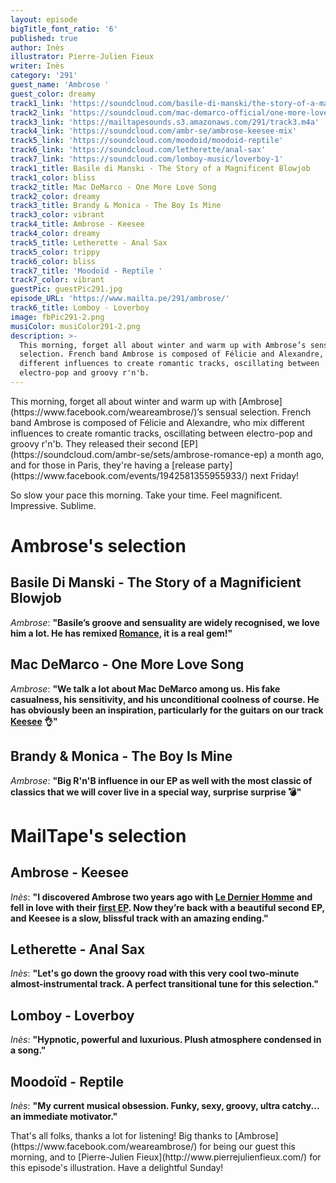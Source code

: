 ```yaml
---
layout: episode
bigTitle_font_ratio: '6'
published: true
author: Inès
illustrator: Pierre-Julien Fieux
writer: Inès
category: '291'
guest_name: 'Ambrose '
guest_color: dreamy
track1_link: 'https://soundcloud.com/basile-di-manski/the-story-of-a-magnificient-blowjob'
track2_link: 'https://soundcloud.com/mac-demarco-official/one-more-love-song'
track3_link: 'https://mailtapesounds.s3.amazonaws.com/291/track3.m4a'
track4_link: 'https://soundcloud.com/ambr-se/ambrose-keesee-mix'
track5_link: 'https://soundcloud.com/moodoid/moodoid-reptile'
track6_link: 'https://soundcloud.com/letherette/anal-sax'
track7_link: 'https://soundcloud.com/lomboy-music/loverboy-1'
track1_title: Basile di Manski - The Story of a Magnificent Blowjob
track1_color: bliss
track2_title: Mac DeMarco - One More Love Song
track2_color: dreamy
track3_title: Brandy & Monica - The Boy Is Mine
track3_color: vibrant
track4_title: Ambrose - Keesee
track4_color: dreamy
track5_title: Letherette - Anal Sax
track5_color: trippy
track6_color: bliss
track7_title: 'Moodoïd - Reptile '
track7_color: vibrant
guestPic: guestPic291.jpg
episode_URL: 'https://www.mailta.pe/291/ambrose/'
track6_title: Lomboy - Loverboy
image: fbPic291-2.png
musiColor: musiColor291-2.png
description: >-
  This morning, forget all about winter and warm up with Ambrose’s sensual
  selection. French band Ambrose is composed of Félicie and Alexandre, who mix
  different influences to create romantic tracks, oscillating between
  electro-pop and groovy r'n'b.
---
```

<p id="introduction">This morning, forget all about winter and warm up with [Ambrose](https://www.facebook.com/weareambrose/)’s sensual selection. French band Ambrose is composed of Félicie and Alexandre, who mix different influences to create romantic tracks, oscillating between electro-pop and groovy r'n'b.
They released their second [EP](https://soundcloud.com/ambr-se/sets/ambrose-romance-ep) a month ago, and for those in Paris, they're having a [release party](https://www.facebook.com/events/1942581355955933/) next Friday!</p>
<p>So slow your pace this morning. Take your time. Feel magnificent. Impressive. Sublime.</p>



# Ambrose's selection

## Basile Di Manski - The Story of a Magnificient Blowjob
_Ambrose_: **"**Basile’s groove and sensuality are widely recognised, we love him a lot. He has remixed [Romance](http://bit.ly/remixbasile), it is a real gem!**"**

## Mac DeMarco - One More Love Song
_Ambrose_: **"**We talk a lot about Mac DeMarco among us. His fake casualness, his sensitivity, and his unconditional coolness of course. He has obviously been an inspiration, particularly for the guitars on our track [Keesee](https://soundcloud.com/ambr-se/ambrose-keesee-mix) 👌**"**

## Brandy & Monica - The Boy Is Mine
_Ambrose_: **"**Big R'n'B influence in our EP as well with the most classic of classics that we will cover live in a special way, surprise surprise 💣**"**


# MailTape's selection

## Ambrose - Keesee
_Inès_: **"**I discovered Ambrose two years ago with [Le Dernier Homme](https://soundcloud.com/ambr-se/le-dernier-homme) and fell in love with their [first EP](https://soundcloud.com/ambr-se/sets/ambrose-ep). Now they’re back with a beautiful second EP, and Keesee is a slow, blissful track with an amazing ending.**"**

## Letherette - Anal Sax
_Inès_: **"**Let's go down the groovy road with this very cool two-minute almost-instrumental track. A perfect transitional tune for this selection.**"**

## Lomboy - Loverboy
_Inès_: **"**Hypnotic, powerful and luxurious. Plush atmosphere condensed in a song.**"**

## Moodoïd - Reptile
_Inès_: **"**My current musical obsession. Funky, sexy, groovy, ultra catchy... an immediate motivator.**"**

<p id="outroduction">That's all folks, thanks a lot for listening! Big thanks to [Ambrose](https://www.facebook.com/weareambrose/) for being our guest this morning, and to [Pierre-Julien Fieux](http://www.pierrejulienfieux.com/) for this episode's illustration. Have a delightful Sunday!</p>
